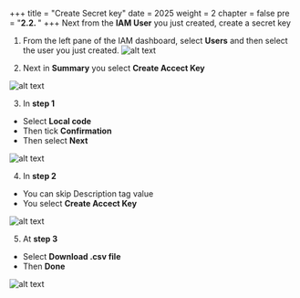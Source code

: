 +++
title = "Create Secret key"
date = 2025
weight = 2
chapter = false
pre = "<b>2.2. </b>"
+++
Next from the **IAM User** you just created, create a secret key

1. From the left pane of the IAM dashboard, select **Users** and then select the user you just created.
![alt text](/images/2-Preparation/2-2-1.png)

2. Next in **Summary** you select **Create Accect Key**

![alt text](/images/2-Preparation/2-2-2.png)

3. In **step 1** 

- Select **Local code**
- Then tick **Confirmation**
- Then select **Next**

![alt text](/images/2-Preparation/2-2-3.png)

4. In **step 2** 

- You can skip Description tag value
- You select **Create Accect Key**

![alt text](/images/2-Preparation/2-2-4.png)

5. At **step 3**
- Select **Download .csv file** 
- Then **Done**

![alt text](/images/2-Preparation/2-2-5.png)